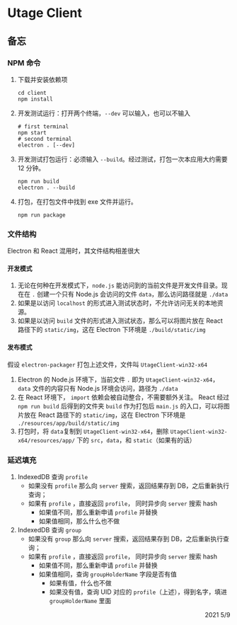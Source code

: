 # Utage Client

## 备忘

### NPM 命令

1. 下载并安装依赖项

    ```shell
    cd client
    npm install
    ```

2. 开发测试运行：打开两个终端，`--dev` 可以输入，也可以不输入

    ```shell
    # first terminal
    npm start
    # second terminal
    electron . [--dev]
    ```

3. 开发测试打包运行：必须输入 `--build`。经过测试，打包一次本应用大约需要 12 分钟。

    ```
    npm run build
    electron . --build
    ```
    
4. 打包，在打包文件中找到 exe 文件并运行。

    ```shell
    npm run package
    ```

### 文件结构

Electron 和 React 混用时，其文件结构相差很大

#### 开发模式

1. 无论在何种在开发模式下，`node.js` 能访问到的当前文件是开发文件目录。现在在 `.` 创建一个只有 Node.js 会访问的文件 `data`，那么访问路径就是 `./data`
2. 如果是以访问 `localhost` 的形式进入测试状态时，不允许访问无关的本地资源。
3. 如果是以访问 `build` 文件的形式进入测试状态，那么可以将图片放在 React 路径下的 `static/img`，这在 Electron 下环境是 `./build/static/img`

#### 发布模式

假设 `electron-packager` 打包上述文件，文件叫 `UtageClient-win32-x64`

1. Electron 的 Node.js 环境下，当前文件 `.` 即为  `UtageClient-win32-x64`，`data` 文件的内容只有 Node.js 环境会访问，路径为 `./data`
2. 在 React 环境下， `import` 依赖会被自动整合，不需要额外关注。 React 经过 `npm run build` 后得到的文件夹 `build` 作为打包后 `main.js` 的入口，可以将图片放在 React 路径下的 `static/img`，这在 Electron 下环境是 `./resources/app/build/static/img`
3. 打包时，将 `data`复制到 `UtageClient-win32-x64`，删除 `UtageClient-win32-x64/resources/app/` 下的 `src`，`data`，和 `static`（如果有的话）

### 延迟填充

1. IndexedDB 查询 `profile`
    - 如果没有 `profile` 那么向 `server` 搜索，返回结果存到 DB，之后重新执行查询；
    - 如果有 `profile` ，直接返回 `profile`， 同时异步向 `server` 搜索 hash
        - 如果值不同，那么重新申请 `profile` 并替换
        - 如果值相同，那么什么也不做
2. IndexedDB 查询 `group`
    - 如果没有 `group` 那么向 `server` 搜索，返回结果存到 DB，之后重新执行查询；
    - 如果有 `profile` ，直接返回 `profile`， 同时异步向 `server` 搜索 hash
        - 如果值不同，那么重新申请 `profile` 并替换
        - 如果值相同，查询 `groupHolderName` 字段是否有值
            - 如果有值，什么也不做
            - 如果没有值，查询 UID 对应的 `profile`（上述），得到名字，填进 `groupHolderName` 里面

<p align="right">2021 5/9</p> 
